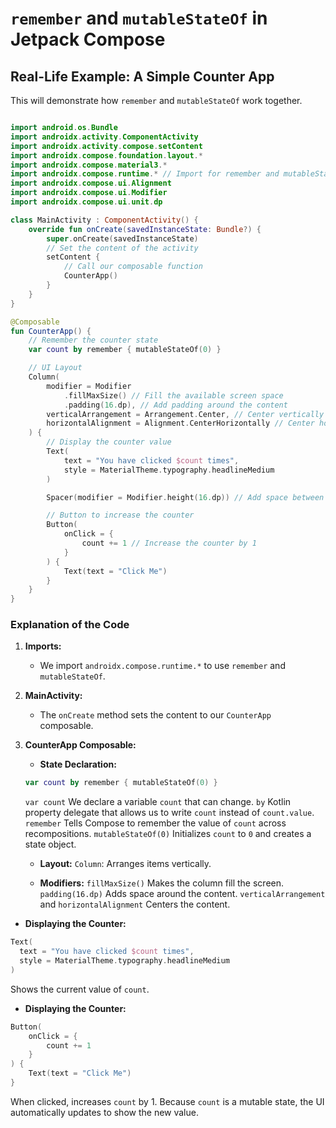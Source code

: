 # `remember` and `mutableStateOf` in Jetpack Compose




## Real-Life Example: A Simple Counter App


This will demonstrate how `remember` and `mutableStateOf` work together.

```kotlin

import android.os.Bundle
import androidx.activity.ComponentActivity
import androidx.activity.compose.setContent
import androidx.compose.foundation.layout.*
import androidx.compose.material3.*
import androidx.compose.runtime.* // Import for remember and mutableStateOf
import androidx.compose.ui.Alignment
import androidx.compose.ui.Modifier
import androidx.compose.ui.unit.dp

class MainActivity : ComponentActivity() {
    override fun onCreate(savedInstanceState: Bundle?) {
        super.onCreate(savedInstanceState)
        // Set the content of the activity
        setContent {
            // Call our composable function
            CounterApp()
        }
    }
}

@Composable
fun CounterApp() {
    // Remember the counter state
    var count by remember { mutableStateOf(0) }

    // UI Layout
    Column(
        modifier = Modifier
            .fillMaxSize() // Fill the available screen space
            .padding(16.dp), // Add padding around the content
        verticalArrangement = Arrangement.Center, // Center vertically
        horizontalAlignment = Alignment.CenterHorizontally // Center horizontally
    ) {
        // Display the counter value
        Text(
            text = "You have clicked $count times",
            style = MaterialTheme.typography.headlineMedium
        )

        Spacer(modifier = Modifier.height(16.dp)) // Add space between items

        // Button to increase the counter
        Button(
            onClick = {
                count += 1 // Increase the counter by 1
            }
        ) {
            Text(text = "Click Me")
        }
    }
}
```





### Explanation of the Code

1. **Imports:**
   - We import `androidx.compose.runtime.*` to use `remember` and `mutableStateOf`.

2. **MainActivity:**
   - The `onCreate` method sets the content to our `CounterApp` composable.

3. **CounterApp Composable:**

   - **State Declaration:**

   ```kotlin
   var count by remember { mutableStateOf(0) }
   ```
   
    `var count` We declare a variable `count` that can change. `by` Kotlin property delegate that allows us to write `count` instead of `count.value`. `remember` Tells Compose to remember the value of `count` across recompositions. `mutableStateOf(0)` Initializes `count` to `0` and creates a state object.

    - **Layout:** `Column`: Arranges items vertically.

    - **Modifiers:** `fillMaxSize()` Makes the column fill the screen. `padding(16.dp)` Adds space around the content. `verticalArrangement` and `horizontalAlignment` Centers the content.

- **Displaying the Counter:**

```kotlin
Text(
  text = "You have clicked $count times",
  style = MaterialTheme.typography.headlineMedium
)
```

Shows the current value of `count`.



- **Displaying the Counter:**

```kotlin
Button(
    onClick = {
        count += 1
    }
) {
    Text(text = "Click Me")
}
```

When clicked, increases `count` by 1.
Because `count` is a mutable state, the UI automatically updates to show the new value.

